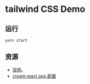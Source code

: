 # tailwind CSS Demo


## 运行
```
yarn start
```

## 资源
* [官网](https://tailwindcss.com/)。
* [create react app 配置](https://tailwindcss.com/docs/guides/create-react-app)



